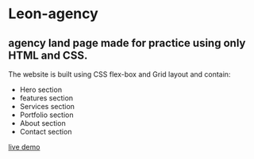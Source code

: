 # Leon-agency 

## agency land page made for practice using only HTML and CSS.

The website is built using CSS flex-box and Grid layout and contain:
- Hero section 
- features section 
- Services section 
- Portfolio section 
- About section 
- Contact section 


[live demo](https://abdelrhman-ahmed-kamal.github.io/Leon-agency/)


